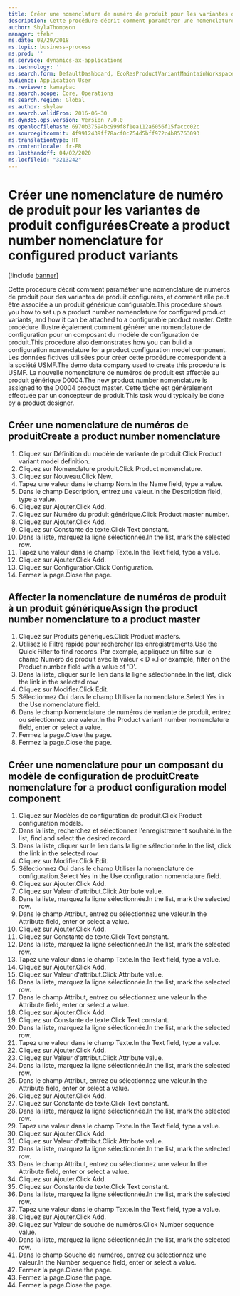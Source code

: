 ```yaml
---
title: Créer une nomenclature de numéro de produit pour les variantes de produit configurées
description: Cette procédure décrit comment paramétrer une nomenclature de numéros de produit pour des variantes de produit configurées, et comment elle peut être associée à un produit générique configurable.
author: ShylaThompson
manager: tfehr
ms.date: 08/29/2018
ms.topic: business-process
ms.prod: ''
ms.service: dynamics-ax-applications
ms.technology: ''
ms.search.form: DefaultDashboard, EcoResProductVariantMaintainWorkspace, EcoResNomenclature, EcoResProductListPage, EcoResProductDetails, PCProductConfigurationModelListPage, PCProductConfigurationModelDetails
audience: Application User
ms.reviewer: kamaybac
ms.search.scope: Core, Operations
ms.search.region: Global
ms.author: shylaw
ms.search.validFrom: 2016-06-30
ms.dyn365.ops.version: Version 7.0.0
ms.openlocfilehash: 6970b37594bc999f8f1ea112a6056f15faccc02c
ms.sourcegitcommit: 4f9912439ff78acf0c754d5bff972c4b85763093
ms.translationtype: HT
ms.contentlocale: fr-FR
ms.lasthandoff: 04/02/2020
ms.locfileid: "3213242"
---
```

# <a name="create-a-product-number-nomenclature-for-configured-product-variants"></a><span data-ttu-id="ba694-103">Créer une nomenclature de numéro de produit pour les variantes de produit configurées</span><span class="sxs-lookup"><span data-stu-id="ba694-103">Create a product number nomenclature for configured product variants</span></span>

[!include [banner](../../includes/banner.md)]

<span data-ttu-id="ba694-104">Cette procédure décrit comment paramétrer une nomenclature de numéros de produit pour des variantes de produit configurées, et comment elle peut être associée à un produit générique configurable.</span><span class="sxs-lookup"><span data-stu-id="ba694-104">This procedure shows you how to set up a product number nomenclature for configured product variants, and how it can be attached to a configurable product master.</span></span> <span data-ttu-id="ba694-105">Cette procédure illustre également comment générer une nomenclature de configuration pour un composant du modèle de configuration de produit.</span><span class="sxs-lookup"><span data-stu-id="ba694-105">This procedure also demonstrates how you can build a configuration nomenclature for a product configuration model component.</span></span> <span data-ttu-id="ba694-106">Les données fictives utilisées pour créer cette procédure correspondent à la société USMF.</span><span class="sxs-lookup"><span data-stu-id="ba694-106">The demo data company used to create this procedure is USMF.</span></span> <span data-ttu-id="ba694-107">La nouvelle nomenclature de numéros de produit est affectée au produit générique D0004.</span><span class="sxs-lookup"><span data-stu-id="ba694-107">The new product number nomenclature is assigned to the D0004 product master.</span></span> <span data-ttu-id="ba694-108">Cette tâche est généralement effectuée par un concepteur de produit.</span><span class="sxs-lookup"><span data-stu-id="ba694-108">This task would typically be done by a product designer.</span></span>


## <a name="create-a-product-number-nomenclature"></a><span data-ttu-id="ba694-109">Créer une nomenclature de numéros de produit</span><span class="sxs-lookup"><span data-stu-id="ba694-109">Create a product number nomenclature</span></span>
1. <span data-ttu-id="ba694-110">Cliquez sur Définition du modèle de variante de produit.</span><span class="sxs-lookup"><span data-stu-id="ba694-110">Click Product variant model definition.</span></span>
2. <span data-ttu-id="ba694-111">Cliquez sur Nomenclature produit.</span><span class="sxs-lookup"><span data-stu-id="ba694-111">Click Product nomenclature.</span></span>
3. <span data-ttu-id="ba694-112">Cliquez sur Nouveau.</span><span class="sxs-lookup"><span data-stu-id="ba694-112">Click New.</span></span>
4. <span data-ttu-id="ba694-113">Tapez une valeur dans le champ Nom.</span><span class="sxs-lookup"><span data-stu-id="ba694-113">In the Name field, type a value.</span></span>
5. <span data-ttu-id="ba694-114">Dans le champ Description, entrez une valeur.</span><span class="sxs-lookup"><span data-stu-id="ba694-114">In the Description field, type a value.</span></span>
6. <span data-ttu-id="ba694-115">Cliquez sur Ajouter.</span><span class="sxs-lookup"><span data-stu-id="ba694-115">Click Add.</span></span>
7. <span data-ttu-id="ba694-116">Cliquez sur Numéro du produit générique.</span><span class="sxs-lookup"><span data-stu-id="ba694-116">Click Product master number.</span></span>
8. <span data-ttu-id="ba694-117">Cliquez sur Ajouter.</span><span class="sxs-lookup"><span data-stu-id="ba694-117">Click Add.</span></span>
9. <span data-ttu-id="ba694-118">Cliquez sur Constante de texte.</span><span class="sxs-lookup"><span data-stu-id="ba694-118">Click Text constant.</span></span>
10. <span data-ttu-id="ba694-119">Dans la liste, marquez la ligne sélectionnée.</span><span class="sxs-lookup"><span data-stu-id="ba694-119">In the list, mark the selected row.</span></span>
11. <span data-ttu-id="ba694-120">Tapez une valeur dans le champ Texte.</span><span class="sxs-lookup"><span data-stu-id="ba694-120">In the Text field, type a value.</span></span>
12. <span data-ttu-id="ba694-121">Cliquez sur Ajouter.</span><span class="sxs-lookup"><span data-stu-id="ba694-121">Click Add.</span></span>
13. <span data-ttu-id="ba694-122">Cliquez sur Configuration.</span><span class="sxs-lookup"><span data-stu-id="ba694-122">Click Configuration.</span></span>
14. <span data-ttu-id="ba694-123">Fermez la page.</span><span class="sxs-lookup"><span data-stu-id="ba694-123">Close the page.</span></span>

## <a name="assign-the-product-number-nomenclature-to-a-product-master"></a><span data-ttu-id="ba694-124">Affecter la nomenclature de numéros de produit à un produit générique</span><span class="sxs-lookup"><span data-stu-id="ba694-124">Assign the product number nomenclature to a product master</span></span>
1. <span data-ttu-id="ba694-125">Cliquez sur Produits génériques.</span><span class="sxs-lookup"><span data-stu-id="ba694-125">Click Product masters.</span></span>
2. <span data-ttu-id="ba694-126">Utilisez le Filtre rapide pour rechercher les enregistrements.</span><span class="sxs-lookup"><span data-stu-id="ba694-126">Use the Quick Filter to find records.</span></span> <span data-ttu-id="ba694-127">Par exemple, appliquez un filtre sur le champ Numéro de produit avec la valeur « D ».</span><span class="sxs-lookup"><span data-stu-id="ba694-127">For example, filter on the Product number field with a value of 'D'.</span></span>
3. <span data-ttu-id="ba694-128">Dans la liste, cliquer sur le lien dans la ligne sélectionnée.</span><span class="sxs-lookup"><span data-stu-id="ba694-128">In the list, click the link in the selected row.</span></span>
4. <span data-ttu-id="ba694-129">Cliquez sur Modifier.</span><span class="sxs-lookup"><span data-stu-id="ba694-129">Click Edit.</span></span>
5. <span data-ttu-id="ba694-130">Sélectionnez Oui dans le champ Utiliser la nomenclature.</span><span class="sxs-lookup"><span data-stu-id="ba694-130">Select Yes in the Use nomenclature field.</span></span>
6. <span data-ttu-id="ba694-131">Dans le champ Nomenclature de numéros de variante de produit, entrez ou sélectionnez une valeur.</span><span class="sxs-lookup"><span data-stu-id="ba694-131">In the Product variant number nomenclature field, enter or select a value.</span></span>
7. <span data-ttu-id="ba694-132">Fermez la page.</span><span class="sxs-lookup"><span data-stu-id="ba694-132">Close the page.</span></span>
8. <span data-ttu-id="ba694-133">Fermez la page.</span><span class="sxs-lookup"><span data-stu-id="ba694-133">Close the page.</span></span>

## <a name="create-nomenclature-for-a-product-configuration-model-component"></a><span data-ttu-id="ba694-134">Créer une nomenclature pour un composant du modèle de configuration de produit</span><span class="sxs-lookup"><span data-stu-id="ba694-134">Create nomenclature for a product configuration model component</span></span>
1. <span data-ttu-id="ba694-135">Cliquez sur Modèles de configuration de produit.</span><span class="sxs-lookup"><span data-stu-id="ba694-135">Click Product configuration models.</span></span>
2. <span data-ttu-id="ba694-136">Dans la liste, recherchez et sélectionnez l'enregistrement souhaité.</span><span class="sxs-lookup"><span data-stu-id="ba694-136">In the list, find and select the desired record.</span></span>
3. <span data-ttu-id="ba694-137">Dans la liste, cliquer sur le lien dans la ligne sélectionnée.</span><span class="sxs-lookup"><span data-stu-id="ba694-137">In the list, click the link in the selected row.</span></span>
4. <span data-ttu-id="ba694-138">Cliquez sur Modifier.</span><span class="sxs-lookup"><span data-stu-id="ba694-138">Click Edit.</span></span>
5. <span data-ttu-id="ba694-139">Sélectionnez Oui dans le champ Utiliser la nomenclature de configuration.</span><span class="sxs-lookup"><span data-stu-id="ba694-139">Select Yes in the Use configuration nomenclature field.</span></span>
6. <span data-ttu-id="ba694-140">Cliquez sur Ajouter.</span><span class="sxs-lookup"><span data-stu-id="ba694-140">Click Add.</span></span>
7. <span data-ttu-id="ba694-141">Cliquez sur Valeur d'attribut.</span><span class="sxs-lookup"><span data-stu-id="ba694-141">Click Attribute value.</span></span>
8. <span data-ttu-id="ba694-142">Dans la liste, marquez la ligne sélectionnée.</span><span class="sxs-lookup"><span data-stu-id="ba694-142">In the list, mark the selected row.</span></span>
9. <span data-ttu-id="ba694-143">Dans le champ Attribut, entrez ou sélectionnez une valeur.</span><span class="sxs-lookup"><span data-stu-id="ba694-143">In the Attribute field, enter or select a value.</span></span>
10. <span data-ttu-id="ba694-144">Cliquez sur Ajouter.</span><span class="sxs-lookup"><span data-stu-id="ba694-144">Click Add.</span></span>
11. <span data-ttu-id="ba694-145">Cliquez sur Constante de texte.</span><span class="sxs-lookup"><span data-stu-id="ba694-145">Click Text constant.</span></span>
12. <span data-ttu-id="ba694-146">Dans la liste, marquez la ligne sélectionnée.</span><span class="sxs-lookup"><span data-stu-id="ba694-146">In the list, mark the selected row.</span></span>
13. <span data-ttu-id="ba694-147">Tapez une valeur dans le champ Texte.</span><span class="sxs-lookup"><span data-stu-id="ba694-147">In the Text field, type a value.</span></span>
14. <span data-ttu-id="ba694-148">Cliquez sur Ajouter.</span><span class="sxs-lookup"><span data-stu-id="ba694-148">Click Add.</span></span>
15. <span data-ttu-id="ba694-149">Cliquez sur Valeur d'attribut.</span><span class="sxs-lookup"><span data-stu-id="ba694-149">Click Attribute value.</span></span>
16. <span data-ttu-id="ba694-150">Dans la liste, marquez la ligne sélectionnée.</span><span class="sxs-lookup"><span data-stu-id="ba694-150">In the list, mark the selected row.</span></span>
17. <span data-ttu-id="ba694-151">Dans le champ Attribut, entrez ou sélectionnez une valeur.</span><span class="sxs-lookup"><span data-stu-id="ba694-151">In the Attribute field, enter or select a value.</span></span>
18. <span data-ttu-id="ba694-152">Cliquez sur Ajouter.</span><span class="sxs-lookup"><span data-stu-id="ba694-152">Click Add.</span></span>
19. <span data-ttu-id="ba694-153">Cliquez sur Constante de texte.</span><span class="sxs-lookup"><span data-stu-id="ba694-153">Click Text constant.</span></span>
20. <span data-ttu-id="ba694-154">Dans la liste, marquez la ligne sélectionnée.</span><span class="sxs-lookup"><span data-stu-id="ba694-154">In the list, mark the selected row.</span></span>
21. <span data-ttu-id="ba694-155">Tapez une valeur dans le champ Texte.</span><span class="sxs-lookup"><span data-stu-id="ba694-155">In the Text field, type a value.</span></span>
22. <span data-ttu-id="ba694-156">Cliquez sur Ajouter.</span><span class="sxs-lookup"><span data-stu-id="ba694-156">Click Add.</span></span>
23. <span data-ttu-id="ba694-157">Cliquez sur Valeur d'attribut.</span><span class="sxs-lookup"><span data-stu-id="ba694-157">Click Attribute value.</span></span>
24. <span data-ttu-id="ba694-158">Dans la liste, marquez la ligne sélectionnée.</span><span class="sxs-lookup"><span data-stu-id="ba694-158">In the list, mark the selected row.</span></span>
25. <span data-ttu-id="ba694-159">Dans le champ Attribut, entrez ou sélectionnez une valeur.</span><span class="sxs-lookup"><span data-stu-id="ba694-159">In the Attribute field, enter or select a value.</span></span>
26. <span data-ttu-id="ba694-160">Cliquez sur Ajouter.</span><span class="sxs-lookup"><span data-stu-id="ba694-160">Click Add.</span></span>
27. <span data-ttu-id="ba694-161">Cliquez sur Constante de texte.</span><span class="sxs-lookup"><span data-stu-id="ba694-161">Click Text constant.</span></span>
28. <span data-ttu-id="ba694-162">Dans la liste, marquez la ligne sélectionnée.</span><span class="sxs-lookup"><span data-stu-id="ba694-162">In the list, mark the selected row.</span></span>
29. <span data-ttu-id="ba694-163">Tapez une valeur dans le champ Texte.</span><span class="sxs-lookup"><span data-stu-id="ba694-163">In the Text field, type a value.</span></span>
30. <span data-ttu-id="ba694-164">Cliquez sur Ajouter.</span><span class="sxs-lookup"><span data-stu-id="ba694-164">Click Add.</span></span>
31. <span data-ttu-id="ba694-165">Cliquez sur Valeur d'attribut.</span><span class="sxs-lookup"><span data-stu-id="ba694-165">Click Attribute value.</span></span>
32. <span data-ttu-id="ba694-166">Dans la liste, marquez la ligne sélectionnée.</span><span class="sxs-lookup"><span data-stu-id="ba694-166">In the list, mark the selected row.</span></span>
33. <span data-ttu-id="ba694-167">Dans le champ Attribut, entrez ou sélectionnez une valeur.</span><span class="sxs-lookup"><span data-stu-id="ba694-167">In the Attribute field, enter or select a value.</span></span>
34. <span data-ttu-id="ba694-168">Cliquez sur Ajouter.</span><span class="sxs-lookup"><span data-stu-id="ba694-168">Click Add.</span></span>
35. <span data-ttu-id="ba694-169">Cliquez sur Constante de texte.</span><span class="sxs-lookup"><span data-stu-id="ba694-169">Click Text constant.</span></span>
36. <span data-ttu-id="ba694-170">Dans la liste, marquez la ligne sélectionnée.</span><span class="sxs-lookup"><span data-stu-id="ba694-170">In the list, mark the selected row.</span></span>
37. <span data-ttu-id="ba694-171">Tapez une valeur dans le champ Texte.</span><span class="sxs-lookup"><span data-stu-id="ba694-171">In the Text field, type a value.</span></span>
38. <span data-ttu-id="ba694-172">Cliquez sur Ajouter.</span><span class="sxs-lookup"><span data-stu-id="ba694-172">Click Add.</span></span>
39. <span data-ttu-id="ba694-173">Cliquez sur Valeur de souche de numéros.</span><span class="sxs-lookup"><span data-stu-id="ba694-173">Click Number sequence value.</span></span>
40. <span data-ttu-id="ba694-174">Dans la liste, marquez la ligne sélectionnée.</span><span class="sxs-lookup"><span data-stu-id="ba694-174">In the list, mark the selected row.</span></span>
41. <span data-ttu-id="ba694-175">Dans le champ Souche de numéros, entrez ou sélectionnez une valeur.</span><span class="sxs-lookup"><span data-stu-id="ba694-175">In the Number sequence field, enter or select a value.</span></span>
42. <span data-ttu-id="ba694-176">Fermez la page.</span><span class="sxs-lookup"><span data-stu-id="ba694-176">Close the page.</span></span>
43. <span data-ttu-id="ba694-177">Fermez la page.</span><span class="sxs-lookup"><span data-stu-id="ba694-177">Close the page.</span></span>
44. <span data-ttu-id="ba694-178">Fermez la page.</span><span class="sxs-lookup"><span data-stu-id="ba694-178">Close the page.</span></span>

